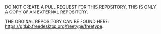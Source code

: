 DO NOT CREATE A PULL REQUEST FOR THIS REPOSITORY, THIS IS ONLY A COPY OF AN EXTERNAL REPOSITORY.

THE ORGINAL REPOSITORY CAN BE FOUND HERE: https://gitlab.freedesktop.org/freetype/freetype.